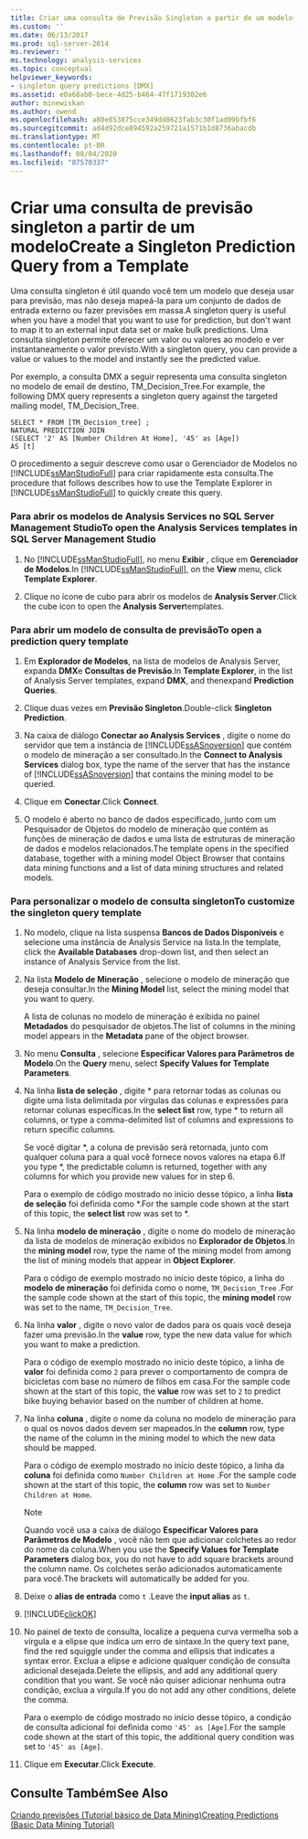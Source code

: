```yaml
---
title: Criar uma consulta de Previsão Singleton a partir de um modelo | Microsoft Docs
ms.custom: ''
ms.date: 06/13/2017
ms.prod: sql-server-2014
ms.reviewer: ''
ms.technology: analysis-services
ms.topic: conceptual
helpviewer_keywords:
- singleton query predictions [DMX]
ms.assetid: e0a68ab0-bece-4d25-b464-47f1719302e6
author: minewiskan
ms.author: owend
ms.openlocfilehash: a80e853875cce349dd8623fab3c30f1ad09bfbf6
ms.sourcegitcommit: ad4d92dce894592a259721a1571b1d8736abacdb
ms.translationtype: MT
ms.contentlocale: pt-BR
ms.lasthandoff: 08/04/2020
ms.locfileid: "87570337"
---
```

# <a name="create-a-singleton-prediction-query-from-a-template"></a><span data-ttu-id="501e8-102">Criar uma consulta de previsão singleton a partir de um modelo</span><span class="sxs-lookup"><span data-stu-id="501e8-102">Create a Singleton Prediction Query from a Template</span></span>
  <span data-ttu-id="501e8-103">Uma consulta singleton é útil quando você tem um modelo que deseja usar para previsão, mas não deseja mapeá-la para um conjunto de dados de entrada externo ou fazer previsões em massa.</span><span class="sxs-lookup"><span data-stu-id="501e8-103">A singleton query is useful when you have a model that you want to use for prediction, but don't want to map it to an external input data set or make bulk predictions.</span></span> <span data-ttu-id="501e8-104">Uma consulta singleton permite oferecer um valor ou valores ao modelo e ver instantaneamente o valor previsto.</span><span class="sxs-lookup"><span data-stu-id="501e8-104">With a singleton query, you can provide a value or values to the model and instantly see the predicted value.</span></span>  
  
 <span data-ttu-id="501e8-105">Por exemplo, a consulta DMX a seguir representa uma consulta singleton no modelo de email de destino, TM_Decision_Tree.</span><span class="sxs-lookup"><span data-stu-id="501e8-105">For example, the following DMX query represents a singleton query against the targeted mailing model, TM_Decision_Tree.</span></span>  
  
```  
SELECT * FROM [TM_Decision_tree] ;  
NATURAL PREDICTION JOIN  
(SELECT '2' AS [Number Children At Home], '45' as [Age])  
AS [t]  
```  
  
 <span data-ttu-id="501e8-106">O procedimento a seguir descreve como usar o Gerenciador de Modelos no [!INCLUDE[ssManStudioFull](../../includes/ssmanstudiofull-md.md)] para criar rapidamente esta consulta.</span><span class="sxs-lookup"><span data-stu-id="501e8-106">The procedure that follows describes how to use the Template Explorer in [!INCLUDE[ssManStudioFull](../../includes/ssmanstudiofull-md.md)] to quickly create this query.</span></span>  
  
### <a name="to-open-the-analysis-services-templates-in-sql-server-management-studio"></a><span data-ttu-id="501e8-107">Para abrir os modelos de Analysis Services no SQL Server Management Studio</span><span class="sxs-lookup"><span data-stu-id="501e8-107">To open the Analysis Services templates in SQL Server Management Studio</span></span>  
  
1.  <span data-ttu-id="501e8-108">No [!INCLUDE[ssManStudioFull](../../includes/ssmanstudiofull-md.md)], no menu **Exibir** , clique em **Gerenciador de Modelos**.</span><span class="sxs-lookup"><span data-stu-id="501e8-108">In [!INCLUDE[ssManStudioFull](../../includes/ssmanstudiofull-md.md)], on the **View** menu, click **Template Explorer**.</span></span>  
  
2.  <span data-ttu-id="501e8-109">Clique no ícone de cubo para abrir os modelos de **Analysis Server**.</span><span class="sxs-lookup"><span data-stu-id="501e8-109">Click the cube icon to open the **Analysis Server**templates.</span></span>  
  
### <a name="to-open-a-prediction-query-template"></a><span data-ttu-id="501e8-110">Para abrir um modelo de consulta de previsão</span><span class="sxs-lookup"><span data-stu-id="501e8-110">To open a prediction query template</span></span>  
  
1.  <span data-ttu-id="501e8-111">Em **Explorador de Modelos**, na lista de modelos de Analysis Server, expanda **DMX**e **Consultas de Previsão**.</span><span class="sxs-lookup"><span data-stu-id="501e8-111">In **Template Explorer**, in the list of Analysis Server templates, expand **DMX**, and thenexpand **Prediction Queries**.</span></span>  
  
2.  <span data-ttu-id="501e8-112">Clique duas vezes em **Previsão Singleton**.</span><span class="sxs-lookup"><span data-stu-id="501e8-112">Double-click **Singleton Prediction**.</span></span>  
  
3.  <span data-ttu-id="501e8-113">Na caixa de diálogo **Conectar ao Analysis Services** , digite o nome do servidor que tem a instância de [!INCLUDE[ssASnoversion](../../includes/ssasnoversion-md.md)] que contém o modelo de mineração a ser consultado.</span><span class="sxs-lookup"><span data-stu-id="501e8-113">In the **Connect to Analysis Services** dialog box, type the name of the server that has the instance of [!INCLUDE[ssASnoversion](../../includes/ssasnoversion-md.md)] that contains the mining model to be queried.</span></span>  
  
4.  <span data-ttu-id="501e8-114">Clique em **Conectar**.</span><span class="sxs-lookup"><span data-stu-id="501e8-114">Click **Connect**.</span></span>  
  
5.  <span data-ttu-id="501e8-115">O modelo é aberto no banco de dados especificado, junto com um Pesquisador de Objetos do modelo de mineração que contém as funções de mineração de dados e uma lista de estruturas de mineração de dados e modelos relacionados.</span><span class="sxs-lookup"><span data-stu-id="501e8-115">The template opens in the specified database, together with a mining model Object Browser that contains data mining functions and a list of data mining structures and related models.</span></span>  
  
### <a name="to-customize-the-singleton-query-template"></a><span data-ttu-id="501e8-116">Para personalizar o modelo de consulta singleton</span><span class="sxs-lookup"><span data-stu-id="501e8-116">To customize the singleton query template</span></span>  
  
1.  <span data-ttu-id="501e8-117">No modelo, clique na lista suspensa **Bancos de Dados Disponíveis** e selecione uma instância de Analysis Service na lista.</span><span class="sxs-lookup"><span data-stu-id="501e8-117">In the template, click the **Available Databases** drop-down list, and then select an instance of Analysis Service from the list.</span></span>  
  
2.  <span data-ttu-id="501e8-118">Na lista **Modelo de Mineração** , selecione o modelo de mineração que deseja consultar.</span><span class="sxs-lookup"><span data-stu-id="501e8-118">In the **Mining Model** list, select the mining model that you want to query.</span></span>  
  
     <span data-ttu-id="501e8-119">A lista de colunas no modelo de mineração é exibida no painel **Metadados** do pesquisador de objetos.</span><span class="sxs-lookup"><span data-stu-id="501e8-119">The list of columns in the mining model appears in the **Metadata** pane of the object browser.</span></span>  
  
3.  <span data-ttu-id="501e8-120">No menu **Consulta** , selecione **Especificar Valores para Parâmetros de Modelo**.</span><span class="sxs-lookup"><span data-stu-id="501e8-120">On the **Query** menu, select **Specify Values for Template Parameters**.</span></span>  
  
4.  <span data-ttu-id="501e8-121">Na linha **lista de seleção** , digite \* para retornar todas as colunas ou digite uma lista delimitada por vírgulas das colunas e expressões para retornar colunas específicas.</span><span class="sxs-lookup"><span data-stu-id="501e8-121">In the **select list** row, type \* to return all columns, or type a comma-delimited list of columns and expressions to return specific columns.</span></span>  
  
     <span data-ttu-id="501e8-122">Se você digitar \*, a coluna de previsão será retornada, junto com qualquer coluna para a qual você fornece novos valores na etapa 6.</span><span class="sxs-lookup"><span data-stu-id="501e8-122">If you type \*, the predictable column is returned, together with any columns for which you provide new values for in step 6.</span></span>  
  
     <span data-ttu-id="501e8-123">Para o exemplo de código mostrado no início desse tópico, a linha **lista de seleção** foi definida como \*.</span><span class="sxs-lookup"><span data-stu-id="501e8-123">For the sample code shown at the start of this topic, the **select list** row was set to \*.</span></span>  
  
5.  <span data-ttu-id="501e8-124">Na linha **modelo de mineração** , digite o nome do modelo de mineração da lista de modelos de mineração exibidos no **Explorador de Objetos**.</span><span class="sxs-lookup"><span data-stu-id="501e8-124">In the **mining model** row, type the name of the mining model from among the list of mining models that appear in **Object Explorer**.</span></span>  
  
     <span data-ttu-id="501e8-125">Para o código de exemplo mostrado no início deste tópico, a linha do **modelo de mineração** foi definida como o nome, `TM_Decision_Tree` .</span><span class="sxs-lookup"><span data-stu-id="501e8-125">For the sample code shown at the start of this topic, the **mining model** row was set to the name, `TM_Decision_Tree`.</span></span>  
  
6.  <span data-ttu-id="501e8-126">Na linha **valor** , digite o novo valor de dados para os quais você deseja fazer uma previsão.</span><span class="sxs-lookup"><span data-stu-id="501e8-126">In the **value** row, type the new data value for which you want to make a prediction.</span></span>  
  
     <span data-ttu-id="501e8-127">Para o código de exemplo mostrado no início deste tópico, a linha de **valor** foi definida como `2` para prever o comportamento de compra de bicicletas com base no número de filhos em casa.</span><span class="sxs-lookup"><span data-stu-id="501e8-127">For the sample code shown at the start of this topic, the **value** row was set to `2` to predict bike buying behavior based on the number of children at home.</span></span>  
  
7.  <span data-ttu-id="501e8-128">Na linha **coluna** , digite o nome da coluna no modelo de mineração para o qual os novos dados devem ser mapeados.</span><span class="sxs-lookup"><span data-stu-id="501e8-128">In the **column** row, type the name of the column in the mining model to which the new data should be mapped.</span></span>  
  
     <span data-ttu-id="501e8-129">Para o código de exemplo mostrado no início deste tópico, a linha da **coluna** foi definida como `Number Children at Home` .</span><span class="sxs-lookup"><span data-stu-id="501e8-129">For the sample code shown at the start of this topic, the **column** row was set to `Number Children at Home`.</span></span>  
  
    > [!NOTE]  
    >  <span data-ttu-id="501e8-130">Quando você usa a caixa de diálogo **Especificar Valores para Parâmetros de Modelo** , você não tem que adicionar colchetes ao redor do nome da coluna.</span><span class="sxs-lookup"><span data-stu-id="501e8-130">When you use the **Specify Values for Template Parameters** dialog box, you do not have to add square brackets around the column name.</span></span> <span data-ttu-id="501e8-131">Os colchetes serão adicionados automaticamente para você.</span><span class="sxs-lookup"><span data-stu-id="501e8-131">The brackets will automatically be added for you.</span></span>  
  
8.  <span data-ttu-id="501e8-132">Deixe o **alias de entrada** como `t` .</span><span class="sxs-lookup"><span data-stu-id="501e8-132">Leave the **input alias** as `t`.</span></span>  
  
9. [!INCLUDE[clickOK](../../includes/clickok-md.md)]  
  
10. <span data-ttu-id="501e8-133">No painel de texto de consulta, localize a pequena curva vermelha sob a vírgula e a elipse que indica um erro de sintaxe.</span><span class="sxs-lookup"><span data-stu-id="501e8-133">In the query text pane, find the red squiggle under the comma and ellipsis that indicates a syntax error.</span></span> <span data-ttu-id="501e8-134">Exclua a elipse e adicione qualquer condição de consulta adicional desejada.</span><span class="sxs-lookup"><span data-stu-id="501e8-134">Delete the ellipsis, and add any additional query condition that you want.</span></span> <span data-ttu-id="501e8-135">Se você não quiser adicionar nenhuma outra condição, exclua a vírgula.</span><span class="sxs-lookup"><span data-stu-id="501e8-135">If you do not add any other conditions, delete the comma.</span></span>  
  
     <span data-ttu-id="501e8-136">Para o exemplo de código mostrado no início desse tópico, a condição de consulta adicional foi definida como `'45' as [Age]`.</span><span class="sxs-lookup"><span data-stu-id="501e8-136">For the sample code shown at the start of this topic, the additional query condition was set to `'45' as [Age]`.</span></span>  
  
11. <span data-ttu-id="501e8-137">Clique em **Executar**.</span><span class="sxs-lookup"><span data-stu-id="501e8-137">Click **Execute**.</span></span>  
  
## <a name="see-also"></a><span data-ttu-id="501e8-138">Consulte Também</span><span class="sxs-lookup"><span data-stu-id="501e8-138">See Also</span></span>  
 [<span data-ttu-id="501e8-139">Criando previsões &#40;Tutorial básico de Data Mining&#41;</span><span class="sxs-lookup"><span data-stu-id="501e8-139">Creating Predictions &#40;Basic Data Mining Tutorial&#41;</span></span>](../../tutorials/creating-predictions-basic-data-mining-tutorial.md)  
  
  
